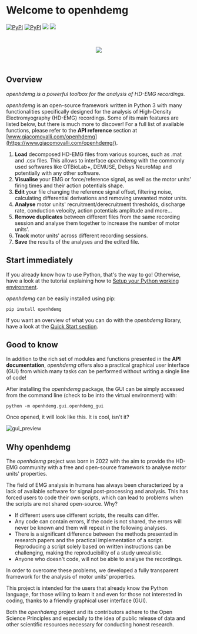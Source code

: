 # Welcome to openhdemg
<p align="left">
    <a href="https://pypi.python.org/pypi/openhdemg/" alt="openhdemg version" target="_blank">
        <img alt="PyPI" src="https://img.shields.io/pypi/v/openhdemg?label=pip&logo=PyPI&logoColor=gold&color=blue"></a>
    <a href="https://pypi.org/project/openhdemg" alt="Python version" target="_blank">
        <img alt="PyPI" src="https://img.shields.io/pypi/pyversions/openhdemg?logo=Python&logoColor=gold&color=blue"></a>
    <a href="https://www.youtube.com/@openhdemg" alt="YouTube" target="_blank">
        <img src="https://img.shields.io/badge/youtube-Watch_videos-red.svg?color=blue&logoColor=gold&logo=youtube" /></a>
    <a href="https://twitter.com/openhdemg" alt="Twitter" target="_blank">
        <img src="https://img.shields.io/badge/twitter-Follow_us-red.svg?color=blue&logoColor=gold&logo=twitter" /></a>
</p>

<br/>

<p align="center">
  <img src="https://www.giacomovalli.com/openhdemg/md_graphics/index/banner_logo.png" />
</p>

<br/>

## Overview

*openhdemg is a powerful toolbox for the analysis of HD-EMG recordings.*

*openhdemg* is an open-source framework written in Python 3 with many functionalities specifically designed for the analysis of High-Density
Electromyography (HD-EMG) recordings. Some of its main features are listed below, but there is much more to discover! For a full list of available functions, please refer to the **API reference** section at [www.giacomovalli.com/openhdemg](https://www.giacomovalli.com/openhdemg/).

1. **Load** decomposed HD-EMG files from various sources, such as .mat and .csv files. This allows to interface *openhdemg* with the commonly used softwares like OTBioLab+, DEMUSE, Delsys NeuroMap and potentially with any other software.
2. **Visualise** your EMG or force/reference signal, as well as the motor units' firing times and their action potentials shape.
3. **Edit** your file changing the reference signal offset, filtering noise, calculating differential derivations and removing unwanted motor units.
4. **Analyse** motor units' recruitment/derecruitment thresholds, discharge rate, conduction velocity, action potentials amplitude and more...
5. **Remove duplicates** between different files from the same recording session and analyse them together to increase the number of motor units'.
6. **Track** motor units' across different recording sessions.
7. **Save** the results of the analyses and the edited file.

## Start immediately
If you already know how to use Python, that's the way to go! Otherwise, have a look at the tutorial explaining how to [Setup your Python working environment](https://www.giacomovalli.com/openhdemg/tutorials/setup_working_env/).

*openhdemg* can be easily installed using pip:

```shell
pip install openhdemg
```

If you want an overview of what you can do with the *openhdemg* library, have a look at the [Quick Start section](https://www.giacomovalli.com/openhdemg/quick-start/).

## Good to know
In addition to the rich set of modules and functions presented in the **API documentation**, *openhdemg* offers also a practical graphical user interface (GUI) from which many tasks can be performed without writing a single line of code!

After installing the *openhdemg* package, the GUI can be simply accessed from the command line (check to be into the virtual environment) with:

```shell
python -m openhdemg.gui.openhdemg_gui
```

Once opened, it will look like this. It is cool, isn't it?

![gui_preview](https://www.giacomovalli.com/openhdemg/md_graphics/index/gui_preview.png)

## Why openhdemg
The *openhdemg* project was born in 2022 with the aim to provide the HD-EMG community with a free and open-source framework to analyse motor units' properties.

The field of EMG analysis in humans has always been characterized by a lack of available software for signal post-processing and analysis. This has forced users to code their own scripts, which can lead to problems when the scripts are not shared open-source. Why?

- If different users use different scripts, the results can differ.
- Any code can contain errors, if the code is not shared, the errors will never be known and them will repeat in the following analyses.
- There is a significant difference between the methods presented in research papers and the practical implementation of a script. Reproducing a script solely based on written instructions can be challenging, making the reproducibility of a study unrealistic.
- Anyone who doesn't code, will not be able to analyse the recordings.

In order to overcome these problems, we developed a fully transparent framework for the analysis of motor units' properties.

This project is intended for the users that already know the Python language, for those willing to learn it and even for those not interested in coding, thanks to a friendly graphical user interface (GUI).

Both the *openhdemg* project and its contributors adhere to the Open Science Principles and especially to the idea of public release  of data and other scientific resources necessary for conducting honest research.
